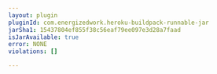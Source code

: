 ```yaml
---
layout: plugin
pluginId: com.energizedwork.heroku-buildpack-runnable-jar
jarSha1: 15437804ef855f38c56eaf79ee097e3d28a7faad
isJarAvailable: true
error: NONE
violations: []

---
```

